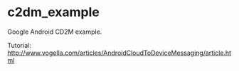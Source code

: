c2dm_example
============

Google Android CD2M example.

Tutorial: http://www.vogella.com/articles/AndroidCloudToDeviceMessaging/article.html